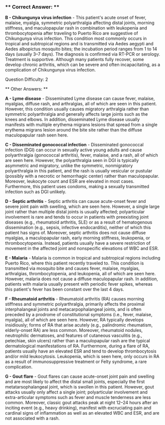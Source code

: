 ### ** Correct Answer: **

**B - Chikungunya virus infection** - This patient's acute onset of fever, malaise, myalgia, symmetric polyarthralgia affecting distal joints, morning stiffness, and maculopapular rash in combination with leukopenia and thrombocytopenia after traveling to Puerto Rico are suggestive of Chikungunya virus infection. This condition most commonly occurs in tropical and subtropical regions and is transmitted via Aedes aegypti and Aedes albopictus mosquito bites; the incubation period ranges from 1 to 14 days (usually 3–7 days). The diagnosis is confirmed via RT-PCR or serology. Treatment is supportive. Although many patients fully recover, some develop chronic arthritis, which can be severe and often incapacitating, as a complication of Chikungunya virus infection.

Question Difficulty: 2

** Other Answers: **

**A - Lyme disease** - Disseminated Lyme disease can cause fever, malaise, myalgias, diffuse rash, and arthralgias, all of which are seen in this patient. However, this condition usually causes migratory arthralgia rather than symmetric polyarthralgia and generally affects large joints such as the knees and elbows. In addition, disseminated Lyme disease usually manifests with multiple erythema migrans lesions that spread from a single erythema migrans lesion around the bite site rather than the diffuse maculopapular rash seen here.

**C - Disseminated gonococcal infection** - Disseminated gonococcal infection (DGI) can occur in sexually active young adults and cause polyarthralgia (gonococcal arthritis), fever, malaise, and a rash, all of which are seen here. However, the polyarthralgia seen in DGI is typically asymmetric and migratory, unlike the symmetric, nonmigratory polyarthralgia in this patient, and the rash is usually vesicular or pustular (possibly with a necrotic or hemorrhagic center) rather than maculopapular. Moreover, leukocyte count and ESR are elevated in most cases. Furthermore, this patient uses condoms, making a sexually transmitted infection such as DGI unlikely.

**D - Septic arthritis** - Septic arthritis can cause acute-onset fever and severe joint pain with swelling, which are seen here. However, a single large joint rather than multiple distal joints is usually affected; polyarticular involvement is rare and tends to occur in patients with preexisting joint diseases (e.g., rheumatoid arthritis, SLE) or as a result of hematogenous dissemination (e.g., sepsis, infective endocarditis), neither of which this patient has signs of. Moreover, septic arthritis does not cause diffuse myalgias, a maculopapular rash, early morning stiffness, leukopenia, or thrombocytopenia. Instead, patients usually have a severe restriction of movement in the affected joint and nonspecific elevations of WBC and ESR.

**E - Malaria** - Malaria is common in tropical and subtropical regions including Puerto Rico, where this patient recently traveled to. This condition is transmitted via mosquito bite and causes fever, malaise, myalgias, arthralgias, thrombocytopenia, and leukopenia, all of which are seen here. However, malaria does not cause a diffuse maculopapular rash. In addition, patients with malaria usually present with periodic fever spikes, whereas this patient's fever has been constant over the last 4 days.

**F - Rheumatoid arthritis** - Rheumatoid arthritis (RA) causes morning stiffness and symmetric polyarthralgia, primarily affects the proximal interphalangeal joints and metacarpophalangeal joints, and is often preceded by a prodrome of constitutional symptoms (i.e., fever, malaise, myalgia), all of which are seen here. However, RA typically develops insidiously; forms of RA that arise acutely (e.g., palindromic rheumatism, elderly-onset RA) are less common. Moreover, rheumatoid nodules, neutrophilic dermatoses, and features of cutaneous vasculitis (e.g., petechiae, skin ulcers) rather than a maculopapular rash are the typical dermatological manifestations of RA. Furthermore, during a flare of RA, patients usually have an elevated ESR and tend to develop thrombocytosis and/or mild leukocytosis. Leukopenia, which is seen here, only occurs in RA as a result of immunosuppressive treatment or Felty syndrome, a rare complication.

**G - Gout flare** - Gout flares can cause acute-onset joint pain and swelling and are most likely to affect the distal small joints, especially the first metatarsophalangeal joint, which is swollen in this patient. However, gout attacks usually only affect a single joint; polyarticular involvement and extra-articular symptoms such as fever and muscle tenderness are less common. Moreover, classic gout attacks peak at night 12–24 hours after an inciting event (e.g., heavy drinking), manifest with excruciating pain and cardinal signs of inflammation as well as an elevated WBC and ESR, and are not associated with a rash.

